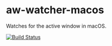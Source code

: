 aw-watcher-macos
================

Watches for the active window in macOS.

[![Build Status](https://travis-ci.org/ActivityWatch/aw-watcher-macos.svg?branch=master)](https://travis-ci.org/ActivityWatch/aw-watcher-macos)


